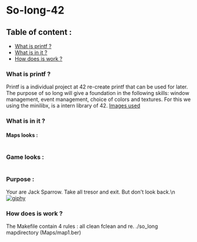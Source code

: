 # So-long-42

## Table of content :
* [What is printf ?](#what-is-printf-)
* [What is in it ?](#what-is-in-it-)
* [How does is work ?](#how-does-is-work-)

### What is printf ?
 Printf is a individual project at 42 re-create printf that can be used for later.
 The purpose of so long will give a foundation in the following skills: window management, 
 event management, choice of colors and textures. For this we using the minilibx, is a intern library of 42.
 [Images used](https://itch.io/game-assets/free/tag-sprites)
 
### What is in it ?

#### Maps looks :
<a href="https://zupimages.net/viewer.php?id=22/12/9pr8.png"><img src="https://zupimages.net/up/22/12/9pr8.png" alt="" /></a>

### Game looks : 
<a href="https://zupimages.net/viewer.php?id=22/12/3op5.png"><img src="https://zupimages.net/up/22/12/3op5.png" alt="" /></a>

### Purpose :
Your are Jack Sparrow. Take all tresor and exit. But don't look back.\n
<a href="https://imgbb.com/"><img src="https://i.ibb.co/xgK6jyn/giphy.gif" alt="giphy" border="0"></a>


### How does is work ?
The Makefile contain 4 rules : all clean fclean and re.
./so_long mapdirectory (Maps/map1.ber)
